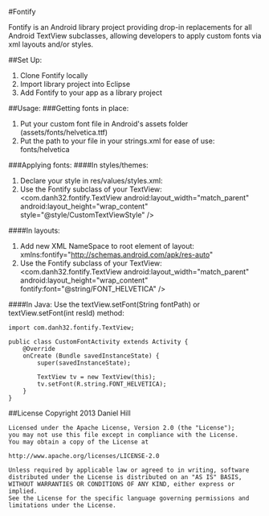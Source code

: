 #Fontify

Fontify is an Android library project providing drop-in replacements for all Android TextView subclasses, allowing developers to apply custom fonts via xml layouts and/or styles.

##Set Up:
1) Clone Fontify locally 
2) Import library project into Eclipse
3) Add Fontify to your app as a library project

##Usage:
###Getting fonts in place:
1) Put your custom font file in Android's assets folder (assets/fonts/helvetica.ttf)
2) Put the path to your file in your strings.xml for ease of use:
	<string name="FONT_HELVETICA">fonts/helvetica</string>

###Applying fonts:
####In styles/themes:
1) Declare your style in res/values/styles.xml:
    <style name="CustomTextViewStyle">
        <item name="font">@string/FONT_HELVETICA</item>
    </style>
2) Use the Fontify subclass of your TextView:
	<com.danh32.fontify.TextView 
	    android:layout_width="match_parent"
		android:layout_height="wrap_content"
		style="@style/CustomTextViewStyle" />

####In layouts:
1) Add new XML NameSpace to root element of layout:
	xmlns:fontify="http://schemas.android.com/apk/res-auto"
2) Use the Fontify subclass of your TextView:
	<com.danh32.fontify.TextView 
	    android:layout_width="match_parent"
		android:layout_height="wrap_content"
		fontify:font="@string/FONT_HELVETICA" />
		
####In Java:
Use the textView.setFont(String fontPath) or textView.setFont(int resId) method:

	import com.danh32.fontify.TextView;

	public class CustomFontActivity extends Activity {
		@Override
		onCreate (Bundle savedInstanceState) {
			super(savedInstanceState);
		
			TextView tv = new TextView(this);
			tv.setFont(R.string.FONT_HELVETICA);
		}	
	}

##License
	Copyright 2013 Daniel Hill

	Licensed under the Apache License, Version 2.0 (the "License");
	you may not use this file except in compliance with the License.
	You may obtain a copy of the License at

	http://www.apache.org/licenses/LICENSE-2.0

	Unless required by applicable law or agreed to in writing, software
	distributed under the License is distributed on an "AS IS" BASIS,
	WITHOUT WARRANTIES OR CONDITIONS OF ANY KIND, either express or implied.
	See the License for the specific language governing permissions and
	limitations under the License.